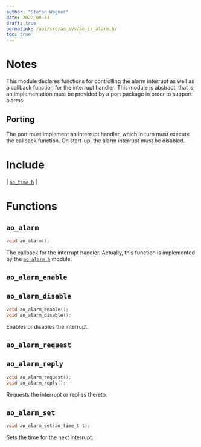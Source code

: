 ```yaml
---
author: "Stefan Wagner"
date: 2022-08-31
draft: true
permalink: /api/src/ao_sys/ao_ir_alarm.h/
toc: true
---
```


# Notes

This module declares functions for controlling the alarm interrupt as well as a callback function for the interrupt handler. This module is abstract, that is, an implementation must be provided by a port package in order to support alarms.

## Porting

The port must implement an interrupt handler, which in turn must execute the callback function. On start-up, the alarm interrupt must be disabled.

# Include

| [`ao_time.h`](ao_time.h.md) |

# Functions

## `ao_alarm`

```c
void ao_alarm();
```

The callback for the interrupt handler. Actually, this function is implemented by the [`ao_alarm.h`](ao_alarm.h.md) module.

## `ao_alarm_enable`
## `ao_alarm_disable`

```c
void ao_alarm_enable();
void ao_alarm_disable();
```

Enables or disables the interrupt.

## `ao_alarm_request`
## `ao_alarm_reply`

```c
void ao_alarm_request();
void ao_alarm_reply();
```

Requests the interrupt or replies thereto.

## `ao_alarm_set`

```c
void ao_alarm_set(ao_time_t t);
```

Sets the time for the next interrupt.
